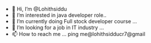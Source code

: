 - 👋 Hi, I’m @Lohithsiddu
- 👀 I’m interested in java developer role..
- 🌱 I’m currently doing Full stock developer course ...
- 💞️ I’m looking for a job in IT industry ...
- 📫 How to reach me ...
ping me@lohithsidducr7@gmail
<!---
Lohithsiddu/Lohithsiddu is a ✨ special ✨ repository because its `README.md` (this file) appears on your GitHub profile.
You can click the Preview link to take a look at your changes.
--->
